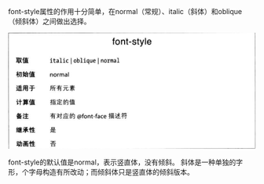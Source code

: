 font-style属性的作用十分简单，在normal（常规）、italic（斜体）和oblique（倾斜体）之间做出选择。

![](font-style.png)

font-style的默认值是normal，表示竖直体，没有倾斜。
斜体是一种单独的字形，个字母构造有所改动；而倾斜体只是竖直体的倾斜版本。